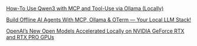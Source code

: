 [How-To Use Qwen3 with MCP and Tool-Use via Ollama (Locally)](https://levelup.gitconnected.com/how-to-use-qwen3-with-mcp-and-tool-use-via-ollama-locally-bbdb57869437)

[Build Offline AI Agents With MCP, Ollama & OTerm — Your Local LLM Stack!](https://blog.gopenai.com/building-agents-with-mcp-server-ollama-and-oterm-6a142efa459d)


[OpenAI’s New Open Models Accelerated Locally on NVIDIA GeForce RTX and RTX PRO GPUs](https://blogs.nvidia.com/blog/rtx-ai-garage-openai-oss/)
